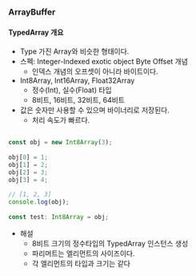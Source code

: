 ### ArrayBuffer

#### TypedArray 개요

- Type 가진 Array와 비슷한 형태이다.
- 스펙: Integer-Indexed exotic object Byte Offset 개념
	- 인덱스 개념의 오프셋이 아니라 바이트이다.
- Int8Array, Int16Array, Float32Array
	- 정수(Int), 실수(Float) 타입
	- 8비트, 16비트, 32비트, 64비트
- 값은 숫자만 사용할 수 있으며 바이너리로 저장된다.
	- 처리 속도가 빠르다.

```ts

const obj = new Int8Array(3);  
  
obj[0] = 1;  
obj[1] = 2;  
obj[2] = 3;  
obj[3] = 4;  
  
// [1, 2, 3]  
console.log(obj);  
  
const test: Int8Array = obj;

```

- 해설
	- 8비트 크기의 정수타입의 TypedArray 인스턴스 생성
	- 파리머트는 엘리먼트의 사이즈이다.
	- 각 엘리먼트의 타입과 크기는 같다